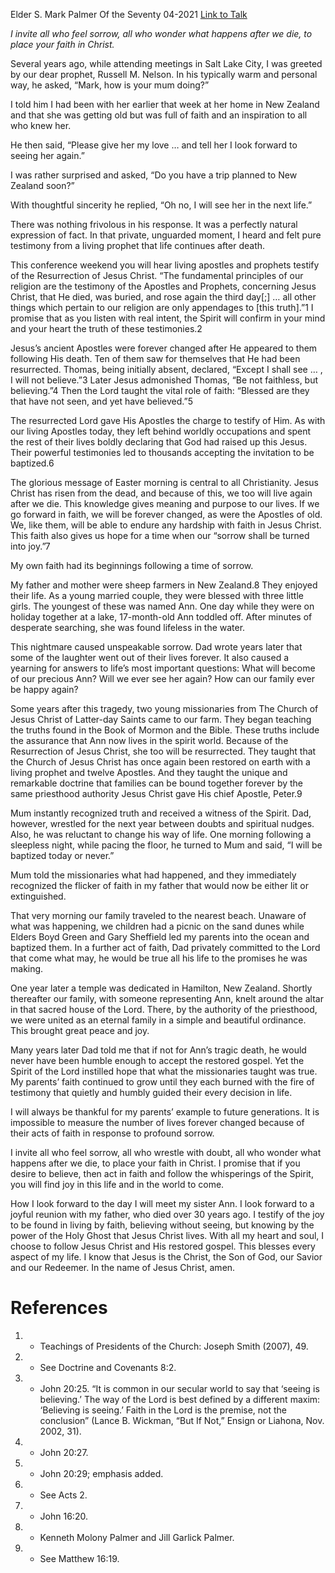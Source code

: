 Elder S. Mark Palmer
Of the Seventy
04-2021
[Link to Talk](https://www.churchofjesuschrist.org/study/general-conference/2021/04/43palmer?lang=eng)

_I invite all who feel sorrow, all who wonder what happens after we die, to place your faith in Christ._

Several years ago, while attending meetings in Salt Lake City, I was greeted by our dear prophet, Russell M. Nelson. In his typically warm and personal way, he asked, “Mark, how is your mum doing?” 

I told him I had been with her earlier that week at her home in New Zealand and that she was getting old but was full of faith and an inspiration to all who knew her. 

He then said, “Please give her my love … and tell her I look forward to seeing her again.”

I was rather surprised and asked, “Do you have a trip planned to New Zealand soon?” 

With thoughtful sincerity he replied, “Oh no, I will see her in the next life.” 

There was nothing frivolous in his response. It was a perfectly natural expression of fact. In that private, unguarded moment, I heard and felt pure testimony from a living prophet that life continues after death.

This conference weekend you will hear living apostles and prophets testify of the Resurrection of Jesus Christ. “The fundamental principles of our religion are the testimony of the Apostles and Prophets, concerning Jesus Christ, that He died, was buried, and rose again the third day[;] … all other things which pertain to our religion are only appendages to [this truth].”1 I promise that as you listen with real intent, the Spirit will confirm in your mind and your heart the truth of these testimonies.2

Jesus’s ancient Apostles were forever changed after He appeared to them following His death. Ten of them saw for themselves that He had been resurrected. Thomas, being initially absent, declared, “Except I shall see … , I will not believe.”3 Later Jesus admonished Thomas, “Be not faithless, but believing.”4 Then the Lord taught the vital role of faith: “Blessed are they that have not seen, and yet have believed.”5

The resurrected Lord gave His Apostles the charge to testify of Him. As with our living Apostles today, they left behind worldly occupations and spent the rest of their lives boldly declaring that God had raised up this Jesus. Their powerful testimonies led to thousands accepting the invitation to be baptized.6

The glorious message of Easter morning is central to all Christianity. Jesus Christ has risen from the dead, and because of this, we too will live again after we die. This knowledge gives meaning and purpose to our lives. If we go forward in faith, we will be forever changed, as were the Apostles of old. We, like them, will be able to endure any hardship with faith in Jesus Christ. This faith also gives us hope for a time when our “sorrow shall be turned into joy.”7

My own faith had its beginnings following a time of sorrow.

My father and mother were sheep farmers in New Zealand.8 They enjoyed their life. As a young married couple, they were blessed with three little girls. The youngest of these was named Ann. One day while they were on holiday together at a lake, 17-month-old Ann toddled off. After minutes of desperate searching, she was found lifeless in the water.

This nightmare caused unspeakable sorrow. Dad wrote years later that some of the laughter went out of their lives forever. It also caused a yearning for answers to life’s most important questions: What will become of our precious Ann? Will we ever see her again? How can our family ever be happy again?

Some years after this tragedy, two young missionaries from The Church of Jesus Christ of Latter-day Saints came to our farm. They began teaching the truths found in the Book of Mormon and the Bible. These truths include the assurance that Ann now lives in the spirit world. Because of the Resurrection of Jesus Christ, she too will be resurrected. They taught that the Church of Jesus Christ has once again been restored on earth with a living prophet and twelve Apostles. And they taught the unique and remarkable doctrine that families can be bound together forever by the same priesthood authority Jesus Christ gave His chief Apostle, Peter.9

Mum instantly recognized truth and received a witness of the Spirit. Dad, however, wrestled for the next year between doubts and spiritual nudges. Also, he was reluctant to change his way of life. One morning following a sleepless night, while pacing the floor, he turned to Mum and said, “I will be baptized today or never.”

Mum told the missionaries what had happened, and they immediately recognized the flicker of faith in my father that would now be either lit or extinguished.

That very morning our family traveled to the nearest beach. Unaware of what was happening, we children had a picnic on the sand dunes while Elders Boyd Green and Gary Sheffield led my parents into the ocean and baptized them. In a further act of faith, Dad privately committed to the Lord that come what may, he would be true all his life to the promises he was making.

One year later a temple was dedicated in Hamilton, New Zealand. Shortly thereafter our family, with someone representing Ann, knelt around the altar in that sacred house of the Lord. There, by the authority of the priesthood, we were united as an eternal family in a simple and beautiful ordinance. This brought great peace and joy.

Many years later Dad told me that if not for Ann’s tragic death, he would never have been humble enough to accept the restored gospel. Yet the Spirit of the Lord instilled hope that what the missionaries taught was true. My parents’ faith continued to grow until they each burned with the fire of testimony that quietly and humbly guided their every decision in life.

I will always be thankful for my parents’ example to future generations. It is impossible to measure the number of lives forever changed because of their acts of faith in response to profound sorrow.

I invite all who feel sorrow, all who wrestle with doubt, all who wonder what happens after we die, to place your faith in Christ. I promise that if you desire to believe, then act in faith and follow the whisperings of the Spirit, you will find joy in this life and in the world to come.

How I look forward to the day I will meet my sister Ann. I look forward to a joyful reunion with my father, who died over 30 years ago. I testify of the joy to be found in living by faith, believing without seeing, but knowing by the power of the Holy Ghost that Jesus Christ lives. With all my heart and soul, I choose to follow Jesus Christ and His restored gospel. This blesses every aspect of my life. I know that Jesus is the Christ, the Son of God, our Savior and our Redeemer. In the name of Jesus Christ, amen.

# References
1. - Teachings of Presidents of the Church: Joseph Smith (2007), 49.
2. - See Doctrine and Covenants 8:2.
3. - John 20:25. “It is common in our secular world to say that ‘seeing is believing.’ The way of the Lord is best defined by a different maxim: ‘Believing is seeing.’ Faith in the Lord is the premise, not the conclusion” (Lance B. Wickman, “But If Not,” Ensign or Liahona, Nov. 2002, 31).
4. - John 20:27.
5. - John 20:29; emphasis added.
6. - See Acts 2.
7. - John 16:20.
8. - Kenneth Molony Palmer and Jill Garlick Palmer.
9. - See Matthew 16:19.